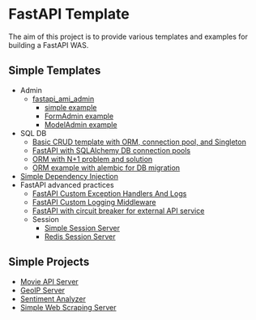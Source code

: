 # FastAPI Template

The aim of this project is to provide various templates and examples for building a FastAPI WAS.

## Simple Templates

- Admin
    * [fastapi_ami_admin](http://atomi.gitee.io/fastapi_amis_admin/tutorials/basic/PageAdmin/)
        * [simple example](./ami_admin_example/simple_admin_example/main.py)
        * [FormAdmin example](./ami_admin_example/admin_form_example/main.py)
        * [ModelAdmin example](./ami_admin_example/admin_model_example/main.py)
- SQL DB
    * [Basic CRUD template with ORM, connection pool, and Singleton](./sql-db/fastapi-crud/)
    * [FastAPI with SQLAlchemy DB connection pools](./sql-db/FastApi-SqlAlchemy/)
    * [ORM with N+1 problem and solution](./sql-db/simple_orm_example/)
    * [ORM example with alembic for DB migration](./sql-db/orm-example-with-alembic/)
- [Simple Dependency Injection](./simple_dependency_injection/)
- FastAPI advanced practices
    * [FastAPI Custom Exception Handlers And Logs](./basic-functionality/fastapi-custom-exception-handlers-and-logs/)
    * [FastAPI Custom Logging Middleware](./basic-functionality/simple-logging-middleware/)
    * [FastAPI with circuit breaker for external API service](./basic-functionality/simple-circuit-breaker/)
    * Session
        * [Simple Session Server](./basic-functionality/simple-session-server/)
        * [Redis Session Server](./redis_session_server/)

## Simple Projects

- [Movie API Server](./sample_projects/fastapi-movie-api/)
- [GeoIP Server](./sample_projects/geoip/)
- [Sentiment Analyzer](./sample_projects/sentiment_analyzer/)
- [Simple Web Scraping Server](./sample_projects/scrap/)
